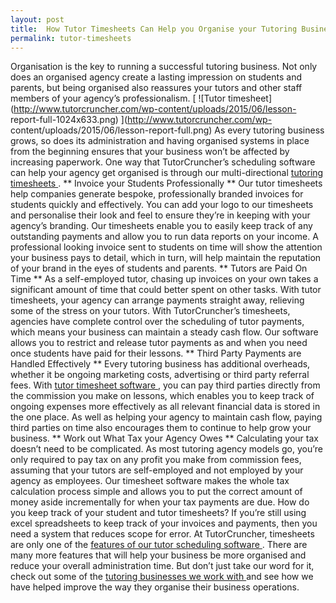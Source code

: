 ```yaml
---
layout: post
title:  How Tutor Timesheets Can Help you Organise your Tutoring Business
permalink: tutor-timesheets
---
```

Organisation is the key to running a successful tutoring business. Not only
does an organised agency create a lasting impression on students and parents,
but being organised also reassures your tutors and other staff members of your
agency’s professionalism. [ ![Tutor
timesheet](http://www.tutorcruncher.com/wp-content/uploads/2015/06/lesson-
report-full-1024x633.png) ](http://www.tutorcruncher.com/wp-
content/uploads/2015/06/lesson-report-full.png) As every tutoring business
grows, so does its administration and having organised systems in place from
the beginning ensures that your business won’t be affected by increasing
paperwork. One way that TutorCruncher’s scheduling software can help your
agency get organised is through our multi-directional [ tutoring timesheets
](http://www.tutorcruncher.com/features/multi-directional-timesheets/) . **
Invoice your Students Professionally ** Our tutor timesheets help companies
generate bespoke, professionally branded invoices for students quickly and
effectively. You can add your logo to our timesheets and personalise their
look and feel to ensure they’re in keeping with your agency’s branding. Our
timesheets enable you to easily keep track of any outstanding payments and
allow you to run data reports on your income. A professional looking invoice
sent to students on time will show the attention your business pays to detail,
which in turn, will help maintain the reputation of your brand in the eyes of
students and parents. ** Tutors are Paid On Time ** As a self-employed tutor,
chasing up invoices on your own takes a significant amount of time that could
better spent on other tasks. With tutor timesheets, your agency can arrange
payments straight away, relieving some of the stress on your tutors. With
TutorCruncher’s timesheets, agencies have complete control over the scheduling
of tutor payments, which means your business can maintain a steady cash flow.
Our software allows you to restrict and release tutor payments as and when you
need once students have paid for their lessons. ** Third Party Payments are
Handled Effectively ** Every tutoring business has additional overheads,
whether it be ongoing marketing costs, advertising or third party referral
fees. With [ tutor timesheet software
](http://www.tutorcruncher.com/features/multi-directional-timesheets/) , you
can pay third parties directly from the commission you make on lessons, which
enables you to keep track of ongoing expenses more effectively as all relevant
financial data is stored in the one place. As well as helping your agency to
maintain cash flow, paying third parties on time also encourages them to
continue to help grow your business. ** Work out What Tax your Agency Owes **
Calculating your tax doesn’t need to be complicated. As most tutoring agency
models go, you’re only required to pay tax on any profit you make from
commission fees, assuming that your tutors are self-employed and not employed
by your agency as employees. Our timesheet software makes the whole tax
calculation process simple and allows you to put the correct amount of money
aside incrementally for when your tax payments are due. How do you keep track
of your student and tutor timesheets? If you’re still using excel spreadsheets
to keep track of your invoices and payments, then you need a system that
reduces scope for error. At TutorCruncher, timesheets are only one of the [
features of our tutor scheduling software
](http://www.tutorcruncher.com/features/) . There are many more features that
will help your business be more organised and reduce your overall
administration time. But don’t just take our word for it, check out some of
the [ tutoring businesses we work with
](http://www.tutorcruncher.com/testimonials/) and see how we have helped
improve the way they organise their business operations.
